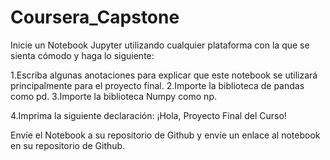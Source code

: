 # Coursera_Capstone

Inicie un Notebook Jupyter utilizando cualquier plataforma con la que se sienta cómodo y haga lo siguiente:

1.Escriba algunas anotaciones para explicar que este notebook se utilizará principalmente para el proyecto final.
2.Importe la biblioteca de pandas como pd.
3.Importe la biblioteca Numpy como np.

4.Imprima la siguiente declaración: ¡Hola, Proyecto Final del Curso!

Envíe el Notebook a su repositorio de Github y envíe un enlace al notebook en su repositorio de Github.
